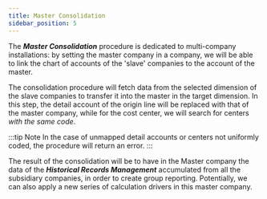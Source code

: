 ```yaml
---
title: Master Consolidation 
sidebar_position: 5
---
```


The ***Master Consolidation*** procedure is dedicated to multi-company installations: by setting the master company in a company, we will be able to link the chart of accounts of the 'slave' companies to the account of the master.

The consolidation procedure will fetch data from the selected dimension of the slave companies to transfer it into the master in the target dimension. 
In this step, the detail account of the origin line will be replaced with that of the master company, while for the cost center, we will search for centers *with the same code*.

:::tip Note 
In the case of unmapped detail accounts or centers not uniformly coded, the procedure will return an error.
:::

The result of the consolidation will be to have in the Master company the data of the ***Historical Records Management*** accumulated from all the subsidiary companies, in order to create group reporting. Potentially, we can also apply a new series of calculation drivers in this master company.